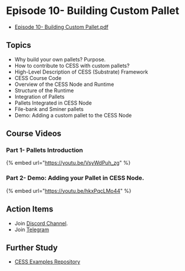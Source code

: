 # Episode 10- Building Custom Pallet

- [Episode 10- Building Custom Pallet.pdf](./ep10.pdf)

## Topics

- Why build your own pallets? Purpose.
- How to contribute to CESS with custom pallets?
- High-Level Description of CESS (Substrate) Framework
- CESS Course Code
- Overview of the CESS Node and Runtime
- Structure of the Runtime
- Integration of Pallets
- Pallets Integrated in CESS Node
- File-bank and Sminer pallets
- Demo: Adding a custom pallet to the CESS Node

## Course Videos

### Part 1- Pallets Introduction

{% embed url="https://youtu.be/VsyWdPuh_zg" %}

### Part 2- Demo: Adding your Pallet in CESS Node.

{% embed url="https://youtu.be/hkxPqcLMo44" %}

## Action Items

- Join [Discord Channel](https://discord.gg/cess).
- Join [Telegram](https://t.me/CESS_Storage_official)

## Further Study

- [CESS Examples Repository](https://github.com/CESSProject/cess-examples)